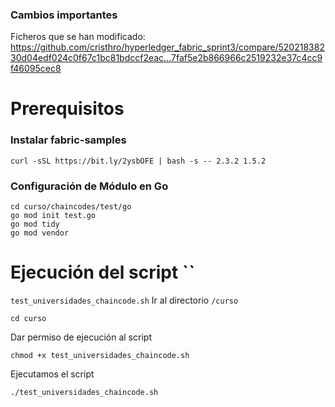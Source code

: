 ### Cambios importantes
Ficheros que se han modificado: 
https://github.com/cristhro/hyperledger_fabric_sprint3/compare/52021838230d04edf024c0f67c1bc81bdccf2eac...7faf5e2b866966c2519232e37c4cc9f46095cec8
### 
# Prerequisitos
### Instalar fabric\-samples
```warp-runnable-command
curl -sSL https://bit.ly/2ysbOFE | bash -s -- 2.3.2 1.5.2

```
### Configuración de Módulo en Go
```warp-runnable-command
cd curso/chaincodes/test/go
go mod init test.go 
go mod tidy
go mod vendor
```
# Ejecución del script \`\`
`test_universidades_chaincode.sh`
Ir al directorio `/curso`
```warp-runnable-command
cd curso
```
Dar permiso de ejecución al script
```warp-runnable-command
chmod +x test_universidades_chaincode.sh

```
Ejecutamos el script
```warp-runnable-command
./test_universidades_chaincode.sh
```
